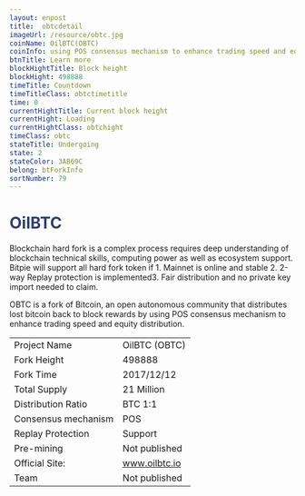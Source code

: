 ```yaml
---
layout: enpost
title:  obtcdetail
imageUrl: /resource/obtc.jpg
coinName: OilBTC(OBTC)
coinInfo: using POS consensus mechanism to enhance trading speed and equity distribution
btnTitle: Learn more
blockHightTitle: Block height
blockHight: 498888
timeTitle: Countdown
timeTitleClass: obtctimetitle
time: 0
currentHightTitle: Current block height
currentHight: Loading
currentHightClass: obtchight
timeClass: obtc
stateTitle: Undergoing
state: 2
stateColor: 3AB69C
belong: btForkInfo
sortNumber: 79
---
```

<h1 style="color: #2F416A">OilBTC</h1>
<p class="summarytxt">Blockchain hard fork is a complex process requires deep understanding of blockchain technical skills, computing power as well as ecosystem support. Bitpie will support all hard fork token if 1. Mainnet is online and stable 2. 2-way Replay protection is implemented3. Fair distribution and no private key import needed to claim.
</p>
<p>OBTC is a fork of Bitcoin, an open autonomous community that distributes lost bitcoin back to block rewards by using POS consensus mechanism to enhance trading speed and equity distribution.
</p>
<table class="center">
  <tbody>
    <tr>
        <td class="tablehalf">Project Name</td>
        <td class="tablehalf">OilBTC (OBTC)</td>
    </tr>
    <tr>
        <td>Fork Height</td>
        <td>498888</td>
    </tr>
    <tr>
        <td>Fork Time</td>
        <td>2017/12/12</td>
    </tr>
    <tr>
        <td>Total Supply</td>
        <td>21 Million</td>
    </tr>
    <tr>
        <td>Distribution Ratio</td>
        <td>BTC 1:1</td>
    </tr>
    <tr>
        <td>Consensus mechanism</td>
        <td>POS</td>
    </tr>
    <tr>
        <td>Replay Protection</td>
        <td>Support</td>
    </tr>
    <tr>
        <td>Pre-mining</td>
        <td>Not published</td>
    </tr>
    <tr>
        <td>Official Site:</td>
        <td><a href="http://www.oilbtc.io" target="_blank">www.oilbtc.io</a></td>
    </tr>
    <tr>
        <td>Team</td>
        <td>Not published</td>
    </tr>
  </tbody>
</table>